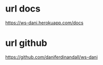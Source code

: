 # url docs
https://ws-dani.herokuapp.com/docs


# url github
https://github.com/daniferdinandall/ws-dani